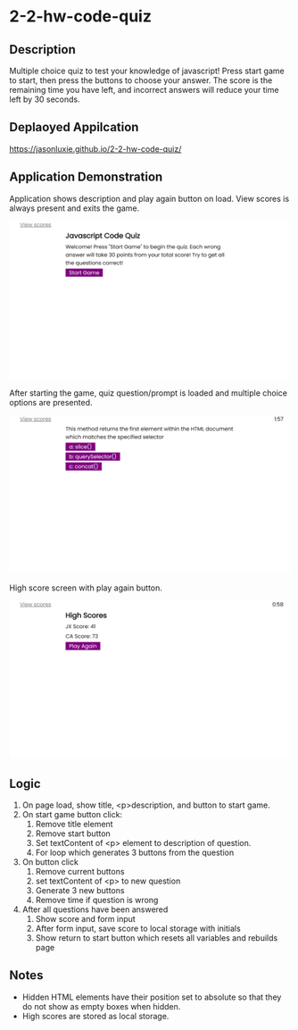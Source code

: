 # 2-2-hw-code-quiz

## Description
Multiple choice quiz to test your knowledge of javascript! Press start game to start, then press the buttons to choose your answer. The score is the remaining time you have left, and incorrect answers will reduce your time left by 30 seconds.
## Deplaoyed Appilcation
https://jasonluxie.github.io/2-2-hw-code-quiz/

## Application Demonstration
Application shows description and play again button on load. View scores is always present and exits the game.

<kbd>![Landing Page for Code Quiz](./assets/images/1-landing-page.png)</kbd>

After starting the game, quiz question/prompt is loaded and multiple choice options are presented. 

<kbd>![Quiz prompt with multiple choice answers](./assets/images/2-quiz-items.png)</kbd>

High score screen with play again button.

<kbd>![High Score Screen](./assets/images/3-high-scores.png)</kbd>

## Logic
1. On page load, show title, &lt;p>description, and button to start game. 
1. On start game button click:
    1. Remove title element
    1. Remove start button
    1. Set textContent of &lt;p> element to description of question.
    1. For loop which generates 3 buttons from the question
1. On button click
    1. Remove current buttons
    1. set textContent of &lt;p> to new question
    1. Generate 3 new buttons
    1. Remove time if question is wrong 
1. After all questions have been answered
    1. Show score and form input 
    1. After form input, save score to local storage with initials
    1. Show return to start button which resets all variables and rebuilds page 

## Notes
* Hidden HTML elements have their position set to absolute so that they do not show as empty boxes when hidden. 
* High scores are stored as local storage. 